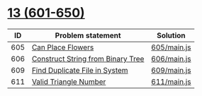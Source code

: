 # [13 (601-650)](https://leetcode.com/problemset/all/#page-13)


| ID  | Problem statement                                                                                     | Solution                   |
|-----|-------------------------------------------------------------------------------------------------------|----------------------------|
| 605 | [Can Place Flowers](https://leetcode.com/problems/can-place-flowers/)                                 | [605/main.js](605/main.js) |
| 606 | [Construct String from Binary Tree](https://leetcode.com/problems/construct-string-from-binary-tree/) | [606/main.js](606/main.js) |
| 609 | [Find Duplicate File in System](https://leetcode.com/problems/find-duplicate-file-in-system/)         | [609/main.js](609/main.js) |
| 611 | [Valid Triangle Number](https://leetcode.com/problems/valid-triangle-number/)                         | [611/main.js](611/main.js) |


